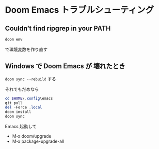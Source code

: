 # Doom Emacs トラブルシューティング

## Couldn’t find ripgrep in your PATH

```sh
doom env
```

で環境変数を作り直す

## Windows で Doom Emacs が 壊れたとき

`doom sync --rebuild` する

それでもだめなら

```powershell
cd $HOME\.config\emacs
git pull
del -Force .local
doom install
doom sync
```

Emacs 起動して

- M-x doom/upgrade
- M-x package-upgrade-all
